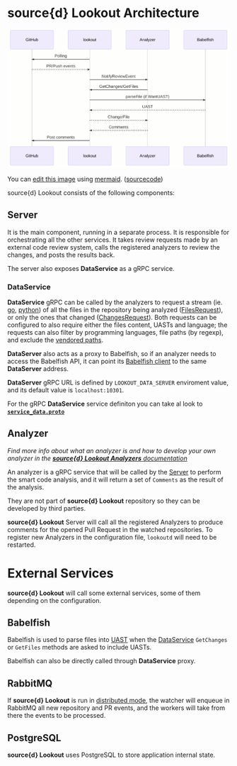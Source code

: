 # source{d} Lookout Architecture

![source{d} Lookout service sequence diagram](assets/lookout-seq-diagram.png)

You can [edit this image](https://mermaidjs.github.io/mermaid-live-editor/#/edit/eyJjb2RlIjoic2VxdWVuY2VEaWFncmFtXG4gICAgcGFydGljaXBhbnQgR2l0SHViXG4gICAgcGFydGljaXBhbnQgbG9va291dFxuICAgIHBhcnRpY2lwYW50IEFuYWx5emVyXG4gICAgcGFydGljaXBhbnQgQmFiZWxmaXNoXG4gICAgbG9va291dC0-PkdpdEh1YjogUG9sbGluZ1xuICAgIEdpdEh1Yi0tPj5sb29rb3V0OiBQUi9QdXNoIGV2ZW50c1xuICAgIGxvb2tvdXQtPj5BbmFseXplcjogTm90aWZ5UmV2aWV3RXZlbnRcbiAgICBBbmFseXplci0-Pmxvb2tvdXQ6IEdldENoYW5nZXMvR2V0RmlsZXNcbiAgICBsb29rb3V0LT4-QmFiZWxmaXNoOiBwYXJzZUZpbGUgKGlmIFdhbnRVQVNUKVxuICAgIEJhYmVsZmlzaC0tPj5sb29rb3V0OiBVQVNUXG4gICAgbG9va291dC0tPj5BbmFseXplcjogQ2hhbmdlL0ZpbGVcbiAgICBBbmFseXplci0tPj5sb29rb3V0OiBDb21tZW50c1xuICAgIGxvb2tvdXQtPj5HaXRIdWI6IFBvc3QgY29tbWVudHMiLCJtZXJtYWlkIjp7InRoZW1lIjoiZGVmYXVsdCJ9fQ) using [mermaid](https://mermaidjs.github.io). ([sourcecode](assets/lookout-seq-diagram.md))

source{d} Lookout consists of the following components:


## Server

It is the main component, running in a separate process.
It is responsible for orchestrating all the other services.
It takes review requests made by an external code review system, calls the registered analyzers to review the changes, and posts the results back.

The server also exposes **DataService** as a gRPC service.

### DataService

**DataService** gRPC can be called by the analyzers to request a stream (ie. [go](https://grpc.io/docs/tutorials/basic/go.html#server-side-streaming-rpc-1), [python](https://grpc.io/docs/tutorials/basic/python.html#response-streaming-rpc)) of all the files in the repository being analyzed ([FilesRequest](https://github.com/src-d/lookout-sdk/blob/master/proto/lookout/sdk/service_data.proto#L70)), or only the ones that changed ([ChangesRequest](https://github.com/src-d/lookout-sdk/blob/master/proto/lookout/sdk/service_data.proto#L58)). Both requests can be configured to also require either the files content, UASTs and language; the requests can also filter by programming languages, file paths (by regexp), and exclude the [vendored paths](https://github.com/github/linguist/blob/master/lib/linguist/vendor.yml).

**DataServer** also acts as a proxy to Babelfish, so if an analyzer needs to access the Babelfish API, it can point its [Babelfish client](https://docs.sourced.tech/babelfish/using-babelfish/clients) to the same **DataServer** address.

**DataServer** gRPC URL is defined by `LOOKOUT_DATA_SERVER` enviroment value, and its default value is `localhost:10301`.

For the gRPC **DataService** service definiton you can take al look to **[`service_data.proto`](https://github.com/src-d/lookout-sdk/blob/master/proto/lookout/sdk/service_data.proto#L27)**

## Analyzer

_Find more info about what an analyzer is and how to develop your own analyzer in the [**source{d} Lookout Analyzers** documentation](analyzers.md)_

An analyzer is a gRPC service that will be called by the [Server](#server) to perform the smart code analysis, and it will return a set of `Comments` as the result of the analysis.

They are not part of **source{d} Lookout** repository so they can be developed by third parties.

**source{d} Lookout** Server will call all the registered Analyzers to produce comments for the opened Pull Request in the watched repositories. To register new Analyzers in the configuration file, `lookoutd` will need to be restarted.


# External Services

**source{d} Lookout** will call some external services, some of them depending on the configuration.

## Babelfish

Babelfish is used to parse files into [UAST](https://doc.bblf.sh/uast/uast-specification.html) when the [DataService](#dataservice) `GetChanges` or `GetFiles` methods are asked to include UASTs.

Babelfish can also be directly called through **DataService** proxy.

## RabbitMQ

If **source{d} Lookout** is run in [distributed mode](how-to-run.md#distributed-mode), the watcher will enqueue in RabbitMQ all new repository and PR events, and the workers will take from there the events to be processed.

## PostgreSQL

**source{d} Lookout** uses PostgreSQL to store application internal state.

